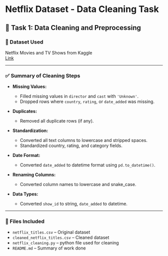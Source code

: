 # Netflix Dataset - Data Cleaning Task

## 🧹 Task 1: Data Cleaning and Preprocessing

### 📂 Dataset Used
Netflix Movies and TV Shows from Kaggle  
[Link](https://www.kaggle.com/datasets/shivamb/netflix-shows)

---

### ✅ Summary of Cleaning Steps

- **Missing Values:**
  - Filled missing values in `director` and `cast` with `'Unknown'`.
  - Dropped rows where `country`, `rating`, or `date_added` was missing.

- **Duplicates:**
  - Removed all duplicate rows (if any).

- **Standardization:**
  - Converted all text columns to lowercase and stripped spaces.
  - Standardized country, rating, and category fields.

- **Date Format:**
  - Converted `date_added` to datetime format using `pd.to_datetime()`.

- **Renaming Columns:**
  - Converted column names to lowercase and snake_case.

- **Data Types:**
  - Converted `show_id` to string, `date_added` to datetime.

---

### 📁 Files Included
- `netflix_titles.csv` – Original dataset
- `cleaned_netflix_titles.csv` – Cleaned dataset
- `netflix_cleaning.py` – python file used for cleaning
- `README.md` – Summary of work done
